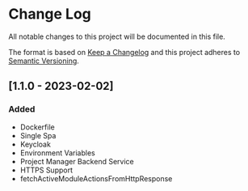 # Change Log
All notable changes to this project will be documented in this file.

The format is based on [Keep a Changelog](http://keepachangelog.com/)
and this project adheres to [Semantic Versioning](http://semver.org/).

## [1.1.0 - 2023-02-02]
### Added
- Dockerfile
- Single Spa
- Keycloak
- Environment Variables
- Project Manager Backend Service
- HTTPS Support
- fetchActiveModuleActionsFromHttpResponse
